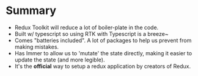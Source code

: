 # Summary

- Redux Toolkit will reduce a lot of boiler-plate in the code.
- Built w/ typescript so using RTK with Typescript is a breeze~
- Comes "batteries included". A lot of packages to help us prevent from making mistakes.
- Has Immer to allow us to 'mutate' the state directly, making it easier to update the state (and more legible).
- It's the **official** way to setup a redux application by creators of Redux.